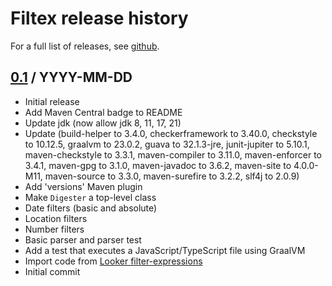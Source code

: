 # Filtex release history

For a full list of releases, see <a href="https://github.com/julianhyde/filtex/releases">github</a>.

## <a href="https://github.com/julianhyde/filtex/releases/tag/filtex-0.1">0.1</a> / YYYY-MM-DD

* Initial release
* Add Maven Central badge to README
* Update jdk (now allow jdk 8, 11, 17, 21)
* Update (build-helper to 3.4.0, checkerframework to 3.40.0, checkstyle to
  10.12.5, graalvm to 23.0.2, guava to 32.1.3-jre, junit-jupiter to 5.10.1,
  maven-checkstyle to 3.3.1, maven-compiler to 3.11.0, maven-enforcer to 3.4.1,
  maven-gpg to 3.1.0, maven-javadoc to 3.6.2, maven-site to 4.0.0-M11,
  maven-source to 3.3.0, maven-surefire to 3.2.2, slf4j to 2.0.9)
* Add 'versions' Maven plugin
* Make `Digester` a top-level class
* Date filters (basic and absolute)
* Location filters
* Number filters
* Basic parser and parser test
* Add a test that executes a JavaScript/TypeScript file using GraalVM
* Import code from
  [Looker filter-expressions](https://github.com/looker-open-source/components/tree/main/packages/filter-expressions)
* Initial commit
